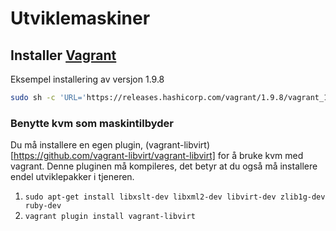 # Utviklemaskiner

## Installer [Vagrant](https://www.vagrantup.com/downloads.html)

Eksempel installering av versjon 1.9.8
```sh
sudo sh -c 'URL='https://releases.hashicorp.com/vagrant/1.9.8/vagrant_1.9.8_x86_64.deb?_ga=2.61996588.1857466031.1504505004-1261046924.1504505004'; FILE=`mktemp`; wget "$URL" -qO $FILE && sudo dpkg -i $FILE; rm $FILE'
```

### Benytte kvm som maskintilbyder

Du må installere en egen plugin, (vagrant-libvirt)[https://github.com/vagrant-libvirt/vagrant-libvirt]
for å bruke kvm med vagrant. Denne pluginen må kompileres, det betyr at du også må installere endel
utviklepakker i tjeneren.

1. `sudo apt-get install libxslt-dev libxml2-dev libvirt-dev zlib1g-dev ruby-dev`
2. `vagrant plugin install vagrant-libvirt` 

